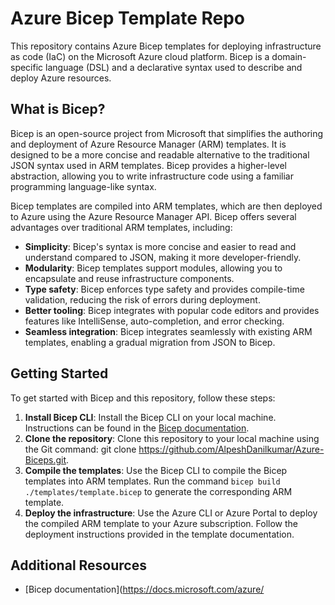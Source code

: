 # Azure Bicep Template Repo

This repository contains Azure Bicep templates for deploying infrastructure as code (IaC) on the Microsoft Azure cloud platform. Bicep is a domain-specific language (DSL) and a declarative syntax used to describe and deploy Azure resources.

## What is Bicep?

Bicep is an open-source project from Microsoft that simplifies the authoring and deployment of Azure Resource Manager (ARM) templates. It is designed to be a more concise and readable alternative to the traditional JSON syntax used in ARM templates. Bicep provides a higher-level abstraction, allowing you to write infrastructure code using a familiar programming language-like syntax.

Bicep templates are compiled into ARM templates, which are then deployed to Azure using the Azure Resource Manager API. Bicep offers several advantages over traditional ARM templates, including:

- **Simplicity**: Bicep's syntax is more concise and easier to read and understand compared to JSON, making it more developer-friendly.
- **Modularity**: Bicep templates support modules, allowing you to encapsulate and reuse infrastructure components.
- **Type safety**: Bicep enforces type safety and provides compile-time validation, reducing the risk of errors during deployment.
- **Better tooling**: Bicep integrates with popular code editors and provides features like IntelliSense, auto-completion, and error checking.
- **Seamless integration**: Bicep integrates seamlessly with existing ARM templates, enabling a gradual migration from JSON to Bicep.


## Getting Started

To get started with Bicep and this repository, follow these steps:

1. **Install Bicep CLI**: Install the Bicep CLI on your local machine. Instructions can be found in the [Bicep documentation](https://docs.microsoft.com/azure/azure-resource-manager/bicep/install).
2. **Clone the repository**: Clone this repository to your local machine using the Git command: git clone https://github.com/AlpeshDanilkumar/Azure-Biceps.git.
3. **Compile the templates**: Use the Bicep CLI to compile the Bicep templates into ARM templates. Run the command `bicep build ./templates/template.bicep` to generate the corresponding ARM template.
4. **Deploy the infrastructure**: Use the Azure CLI or Azure Portal to deploy the compiled ARM template to your Azure subscription. Follow the deployment instructions provided in the template documentation.

## Additional Resources

- [Bicep documentation](https://docs.microsoft.com/azure/
